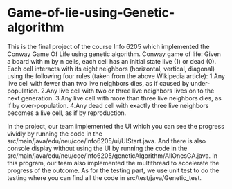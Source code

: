 # Game-of-lie-using-Genetic-algorithm
This is the final project of the course Info 6205 which implemented the Conway Game Of Life using genetic algorithm.
Conway game of life:
Given a board with m by n cells, each cell has an initial state live (1) or dead (0). Each cell interacts with its eight neighbors (horizontal, vertical, diagonal) using the following four rules (taken from the above Wikipedia article):
1.Any live cell with fewer than two live neighbors dies, as if caused by under-population.
2.Any live cell with two or three live neighbors lives on to the next generation.
3.Any live cell with more than three live neighbors dies, as if by over-population.
4.Any dead cell with exactly three live neighbors becomes a live cell, as if by reproduction.

In the project, our team implemented the UI which you can see the progress vividly by running the code in the src/main/java/edu/neu/coe/info6205/ui/UIStart.java.
And there is also console display without using the UI by running the code in the src/main/java/edu/neu/coe/info6205/geneticAlgorithm/AllOnesGA.java.
In this program, our team also implemented the multithread to accelerate the progress of the outcome.
As for the testing part, we use unit test to do the testing where you can find all the code in src/test/java/Genetic_test.
